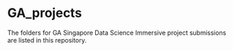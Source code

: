 # GA_projects

The folders for GA Singapore Data Science Immersive project submissions are listed in this repository. 
